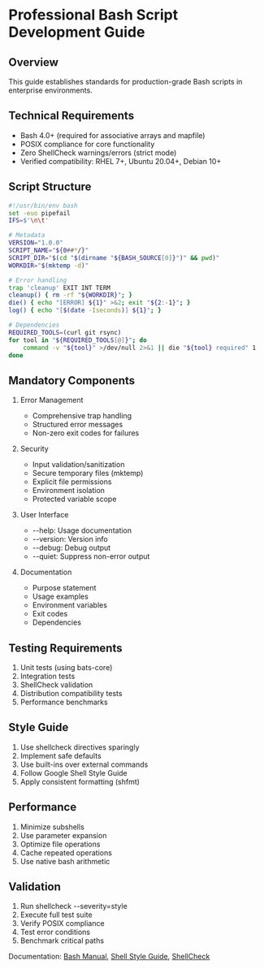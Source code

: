 # Professional Bash Script Development Guide

## Overview
This guide establishes standards for production-grade Bash scripts in enterprise environments.

## Technical Requirements
- Bash 4.0+ (required for associative arrays and mapfile)
- POSIX compliance for core functionality
- Zero ShellCheck warnings/errors (strict mode)
- Verified compatibility: RHEL 7+, Ubuntu 20.04+, Debian 10+

## Script Structure
```bash
#!/usr/bin/env bash
set -euo pipefail
IFS=$'\n\t'

# Metadata
VERSION="1.0.0"
SCRIPT_NAME="${0##*/}"
SCRIPT_DIR="$(cd "$(dirname "${BASH_SOURCE[0]}")" && pwd)"
WORKDIR="$(mktemp -d)"

# Error handling
trap 'cleanup' EXIT INT TERM
cleanup() { rm -rf "${WORKDIR}"; }
die() { echo "[ERROR] ${1}" >&2; exit "${2:-1}"; }
log() { echo "[$(date -Iseconds)] ${1}"; }

# Dependencies
REQUIRED_TOOLS=(curl git rsync)
for tool in "${REQUIRED_TOOLS[@]}"; do
    command -v "${tool}" >/dev/null 2>&1 || die "${tool} required" 1
done
```

## Mandatory Components
1. Error Management
   - Comprehensive trap handling
   - Structured error messages
   - Non-zero exit codes for failures

2. Security
   - Input validation/sanitization
   - Secure temporary files (mktemp)
   - Explicit file permissions
   - Environment isolation
   - Protected variable scope

3. User Interface
   - --help: Usage documentation
   - --version: Version info
   - --debug: Debug output
   - --quiet: Suppress non-error output

4. Documentation
   - Purpose statement
   - Usage examples
   - Environment variables
   - Exit codes
   - Dependencies

## Testing Requirements
1. Unit tests (using bats-core)
2. Integration tests
3. ShellCheck validation
4. Distribution compatibility tests
5. Performance benchmarks

## Style Guide
1. Use shellcheck directives sparingly
2. Implement safe defaults
3. Use built-ins over external commands
4. Follow Google Shell Style Guide
5. Apply consistent formatting (shfmt)

## Performance
1. Minimize subshells
2. Use parameter expansion
3. Optimize file operations
4. Cache repeated operations
5. Use native bash arithmetic

## Validation
1. Run shellcheck --severity=style
2. Execute full test suite
3. Verify POSIX compliance
4. Test error conditions
5. Benchmark critical paths

Documentation: [Bash Manual](https://www.gnu.org/software/bash/manual/), [Shell Style Guide](https://google.github.io/styleguide/shellguide.html), [ShellCheck](https://www.shellcheck.net/wiki/)
